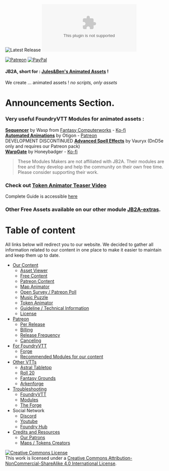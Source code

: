 <img alt="Latest Release" src="https://img.shields.io/github/v/release/Jules-Bens-Aa/JB2A_DnD5e?color=7FB800"> ![GitHub release (latest by date and asset)](https://img.shields.io/github/downloads/Jules-Bens-Aa/JB2A_DnD5e/0.6.7/JB2A_DnD5e-0.6.7.zip?color=ffba00&label=Release%200.6.7%20Downloads)<br>

[![Patreon](https://img.shields.io/badge/Pledge-Patreon-red)](https://www.patreon.com/JB2A)
[![PayPal](https://img.shields.io/badge/Donate-Paypal-ff69b4)](https://paypal.me/DonationJB2A?locale.x=fr_FR)
<p style='text-align: justify;'>

#### JB2A, short for : [Jules&Ben's Animated Assets](https://www.patreon.com/JB2A) !
We create ... animated assets ! *no scripts, only assets*

# Announcements Section.


### Very useful FoundryVTT Modules for animated assets :
[**Sequencer**](https://github.com/fantasycalendar/FoundryVTT-Sequencer/wiki) by Wasp from [Fantasy Computerworks](http://fantasycomputer.works/) - [Ko-fi](https://ko-fi.com/fantasycomputerworks) <br>
[**Automated Animations**](https://github.com/otigon/automated-jb2a-animations/wiki) by Otigon - [Patreon](https://www.patreon.com/otigon)<br>
DEVELOPMENT DISCONTINUED [**Advanced Spell Effects**](https://github.com/Vauryx/advancedspelleffects/wiki) by Vauryx (DnD5e only and requires our Patreon pack)<br>
[**WarpGate**](https://github.com/trioderegion/warpgate) by Honeybadger - [Ko-fi](https://ko-fi.com/trioderegion)<br>

> These Modules Makers are not affiliated with JB2A. Their modules are free and they develop and help the community on their own free time. Please consider supporting their work.

### Check out [**Token Animator Teaser Video**](https://youtu.be/WLX6-PwU1Hk)<br>
Complete Guide is accessible [here](https://jb2a.com/home/content-information/#token_animator)

### Other Free Assets available on our other module [JB2A-extras](https://github.com/Jules-Bens-Aa/jb2a-extras/releases/latest/download/module.json).

# Table of content

All links below will redirect you to our website. We decided to gather all information related to our content in one place to make it easier to maintain and keep them up to date.

 - [Our Content](https://jb2a.com/home/content-information/)
   - [Asset Viewer](https://www.jb2a.com/Library_Preview/)
   - [Free Content](https://jb2a.com/home/content-information/#free_library)
   - [Patreon Content](https://jb2a.com/home/content-information/#patreon_library)
   - [Map Animator](https://jb2a.com/home/content-information/#map_animator)
   - [Open Survey / Patreon Poll](https://jb2a.com/home/patreon-discord/#patreon_polls_surveys)
   - [Music Puzzle](https://jb2a.com/home/content-information/#music_puzzle)
   - [Token Animator](https://jb2a.com/home/content-information/#token_animator)
   - [Guideline / Technical Information](https://jb2a.com/home/content-information/#guidelines)
   - [License](https://jb2a.com/home/content-information/#licensing)
 - [Patreon](https://jb2a.com/home/patreon-discord/#patreon)
   - [Per Release](https://jb2a.com/home/patreon-discord/#patreon_per_release)
   - [Billing](https://jb2a.com/home/patreon-discord/#patreon_billing)
   - [Release Frequency](https://jb2a.com/home/patreon-discord/#patreon_release_frequency)
   - [Canceling](https://jb2a.com/home/patreon-discord/#patreon_cancelling_pledge)
 - [For FoundryVTT](https://jb2a.com/home/install-instructions/#foundryvtt_app)
   - [Forge](https://jb2a.com/home/install-instructions/#foundryvtt_hosting_services)
   - [Recommended Modules for our content](https://jb2a.com/home/how-to-foundryvtt/#modules_foundryvtt)
 - [Other VTTs](https://jb2a.com/home/install-instructions/#other_vtts)
   - [Astral Tabletop](https://jb2a.com/home/install-instructions/#astral_tabletop)
   - [Roll 20](https://jb2a.com/home/install-instructions/#roll20)
   - [Fantasy Grounds](https://jb2a.com/home/install-instructions/#fantasy_grounds)
   - [Arkenforge](https://jb2a.com/home/install-instructions/#arkenforge)
 - [Troubleshooting](https://jb2a.com/home/troubleshooting/)
   - [FoundryVTT](https://jb2a.com/home/troubleshooting/#issues_foundryvtt)
   - [Modules](https://jb2a.com/home/troubleshooting/#issues_modules_foundryvtt)
   - [The Forge](https://jb2a.com/home/troubleshooting/#issues_forge)
 - Social Network
   - [Discord](https://jb2a.com/home/patreon-discord/#discord)
   - [Youtube](https://www.youtube.com/channel/UCqLusRtLV7GXJo_xNNM3dOw)
   - [Foundry Hub](https://www.foundryvtt-hub.com/creator/jb2a-julesbens-animated-assets/)
 - [Credits and Resources](https://jb2a.com/home/credits-2/)
   - [Our Patrons](https://jb2a.com/home/hall-of-fame/)
   - [Maps / Tokens Creators](https://jb2a.com/home/community-links/#map_creators)


<a rel="license" href="http://creativecommons.org/licenses/by-nc-sa/4.0/"><img alt="Creative Commons License" style="border-width:0" src="https://i.creativecommons.org/l/by-nc-sa/4.0/88x31.png" /></a><br />This work is licensed under a <a rel="license" href="http://creativecommons.org/licenses/by-nc-sa/4.0/">Creative Commons Attribution-NonCommercial-ShareAlike 4.0 International License</a>.